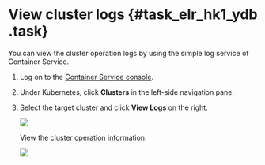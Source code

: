 # View cluster logs {#task_elr_hk1_ydb .task}

You can view the cluster operation logs by using the simple log service of Container Service.

1.  Log on to the [Container Service console](https://cs.console.aliyun.com). 
2.  Under Kubernetes, click **Clusters** in the left-side navigation pane. 
3.  Select the target cluster and click **View Logs** on the right. 

    ![](http://static-aliyun-doc.oss-cn-hangzhou.aliyuncs.com/assets/img/16505/153715195510334_en-US.png)

    View the cluster operation information.

    ![](http://static-aliyun-doc.oss-cn-hangzhou.aliyuncs.com/assets/img/16505/153715195510335_en-US.png)


